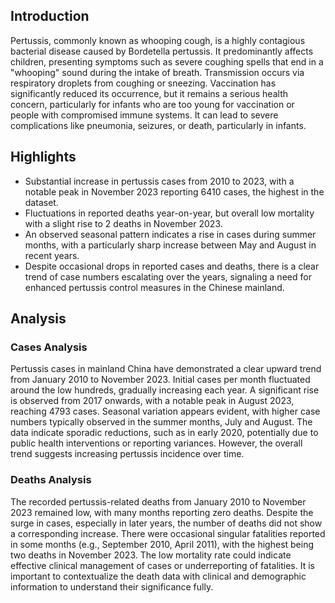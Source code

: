 ## Introduction

Pertussis, commonly known as whooping cough, is a highly contagious bacterial disease caused by Bordetella pertussis. It predominantly affects children, presenting symptoms such as severe coughing spells that end in a "whooping" sound during the intake of breath. Transmission occurs via respiratory droplets from coughing or sneezing. Vaccination has significantly reduced its occurrence, but it remains a serious health concern, particularly for infants who are too young for vaccination or people with compromised immune systems. It can lead to severe complications like pneumonia, seizures, or death, particularly in infants.
## Highlights

- Substantial increase in pertussis cases from 2010 to 2023, with a notable peak in November 2023 reporting 6410 cases, the highest in the dataset.<br/>
- Fluctuations in reported deaths year-on-year, but overall low mortality with a slight rise to 2 deaths in November 2023.<br/>
- An observed seasonal pattern indicates a rise in cases during summer months, with a particularly sharp increase between May and August in recent years.<br/>
- Despite occasional drops in reported cases and deaths, there is a clear trend of case numbers escalating over the years, signaling a need for enhanced pertussis control measures in the Chinese mainland.<br/>
## Analysis

### Cases Analysis
Pertussis cases in mainland China have demonstrated a clear upward trend from January 2010 to November 2023. Initial cases per month fluctuated around the low hundreds, gradually increasing each year. A significant rise is observed from 2017 onwards, with a notable peak in August 2023, reaching 4793 cases. Seasonal variation appears evident, with higher case numbers typically observed in the summer months, July and August. The data indicate sporadic reductions, such as in early 2020, potentially due to public health interventions or reporting variances. However, the overall trend suggests increasing pertussis incidence over time.

### Deaths Analysis
The recorded pertussis-related deaths from January 2010 to November 2023 remained low, with many months reporting zero deaths. Despite the surge in cases, especially in later years, the number of deaths did not show a corresponding increase. There were occasional singular fatalities reported in some months (e.g., September 2010, April 2011), with the highest being two deaths in November 2023. The low mortality rate could indicate effective clinical management of cases or underreporting of fatalities. It is important to contextualize the death data with clinical and demographic information to understand their significance fully.
